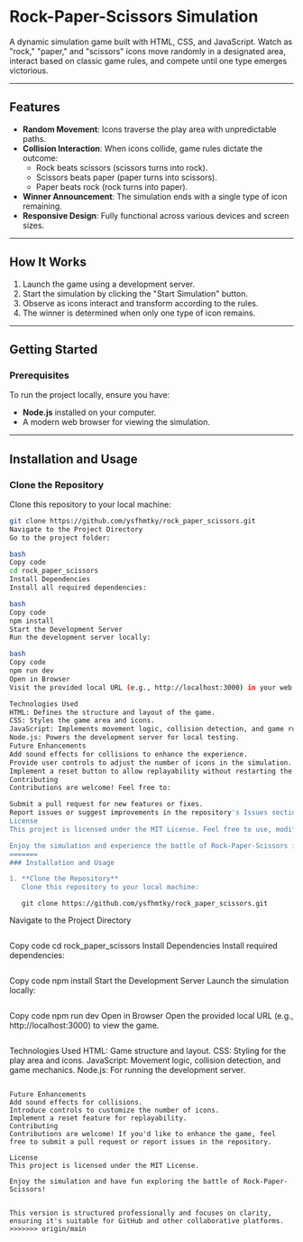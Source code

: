 # Rock-Paper-Scissors Simulation

A dynamic simulation game built with HTML, CSS, and JavaScript. Watch as "rock," "paper," and "scissors" icons move randomly in a designated area, interact based on classic game rules, and compete until one type emerges victorious.

---

## Features

- **Random Movement**: Icons traverse the play area with unpredictable paths.
- **Collision Interaction**: When icons collide, game rules dictate the outcome:
  - Rock beats scissors (scissors turns into rock).
  - Scissors beats paper (paper turns into scissors).
  - Paper beats rock (rock turns into paper).
- **Winner Announcement**: The simulation ends with a single type of icon remaining.
- **Responsive Design**: Fully functional across various devices and screen sizes.

---

## How It Works

1. Launch the game using a development server.
2. Start the simulation by clicking the "Start Simulation" button.
3. Observe as icons interact and transform according to the rules.
4. The winner is determined when only one type of icon remains.

---

## Getting Started

### Prerequisites

To run the project locally, ensure you have:
- **Node.js** installed on your computer.
- A modern web browser for viewing the simulation.

---

## Installation and Usage

### Clone the Repository
Clone this repository to your local machine:
```bash
git clone https://github.com/ysfhmtky/rock_paper_scissors.git
Navigate to the Project Directory
Go to the project folder:

bash
Copy code
cd rock_paper_scissors
Install Dependencies
Install all required dependencies:

bash
Copy code
npm install
Start the Development Server
Run the development server locally:

bash
Copy code
npm run dev
Open in Browser
Visit the provided local URL (e.g., http://localhost:3000) in your web browser to view and interact with the simulation.

Technologies Used
HTML: Defines the structure and layout of the game.
CSS: Styles the game area and icons.
JavaScript: Implements movement logic, collision detection, and game rules.
Node.js: Powers the development server for local testing.
Future Enhancements
Add sound effects for collisions to enhance the experience.
Provide user controls to adjust the number of icons in the simulation.
Implement a reset button to allow replayability without restarting the server.
Contributing
Contributions are welcome! Feel free to:

Submit a pull request for new features or fixes.
Report issues or suggest improvements in the repository's Issues section.
License
This project is licensed under the MIT License. Feel free to use, modify, and distribute the code under the terms of this license.

Enjoy the simulation and experience the battle of Rock-Paper-Scissors in action!
=======
### Installation and Usage

1. **Clone the Repository**  
   Clone this repository to your local machine:
   ```
```
   git clone https://github.com/ysfhmtky/rock_paper_scissors.git
```
Navigate to the Project Directory
```
```
Copy code
cd rock_paper_scissors
Install Dependencies
Install required dependencies:
```
```
Copy code
npm install
Start the Development Server
Launch the simulation locally:
```
```
Copy code
npm run dev
Open in Browser
Open the provided local URL (e.g., http://localhost:3000) to view the game.
```
```
Technologies Used
HTML: Game structure and layout.
CSS: Styling for the play area and icons.
JavaScript: Movement logic, collision detection, and game mechanics.
Node.js: For running the development server.
```

Future Enhancements
Add sound effects for collisions.
Introduce controls to customize the number of icons.
Implement a reset feature for replayability.
Contributing
Contributions are welcome! If you'd like to enhance the game, feel free to submit a pull request or report issues in the repository.

License
This project is licensed under the MIT License.

Enjoy the simulation and have fun exploring the battle of Rock-Paper-Scissors!


This version is structured professionally and focuses on clarity, ensuring it's suitable for GitHub and other collaborative platforms.
>>>>>>> origin/main
